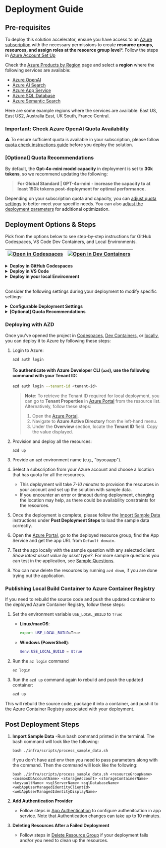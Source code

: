 # Deployment Guide 

## **Pre-requisites**

To deploy this solution accelerator, ensure you have access to an [Azure subscription](https://azure.microsoft.com/free/) with the necessary permissions to create **resource groups, resources, and assign roles at the resource group level***. Follow the steps in  [Azure Account Set Up](AzureAccountSetUp.md) 

Check the [Azure Products by Region](https://azure.microsoft.com/en-us/explore/global-infrastructure/products-by-region/table) page and select a **region** where the following services are available: 

- [Azure OpenAI](https://learn.microsoft.com/en-us/azure/ai-services/openai/) 
- [Azure AI Search](https://learn.microsoft.com/en-us/azure/search/) 
- [Azure App Service](https://learn.microsoft.com/en-us/azure/app-service/)
- [Azure SQL Database](https://learn.microsoft.com/en-us/azure/azure-sql/)
- [Azure Semantic Search](AzureSemanticSearchRegion.md)  

Here are some example regions where the services are available: East US, East US2, Australia East, UK South, France Central.


### **Important: Check Azure OpenAI Quota Availability**

⚠️ To ensure sufficient quota is available in your subscription, please follow [quota check instructions guide](./QuotaCheck.md) before you deploy the solution.


### [Optional] Quota Recommendations  
By default, the **Gpt-4o-mini model capacity** in deployment is set to **30k tokens**, so we recommend updating the following:

> **For Global Standard | GPT-4o-mini - increase the capacity to at least 150k tokens post-deployment for optimal performance.**

Depending on your subscription quota and capacity, you can [adjust quota settings](AzureGPTQuotaSettings.md) to better meet your specific needs. You can also [adjust the deployment parameters](CustomizingAzdParameters.md) for additional optimization.
­
## Deployment Options & Steps

Pick from the options below to see step-by-step instructions for GitHub Codespaces, VS Code Dev Containers, and Local Environments.

| [![Open in Codespaces](https://github.com/codespaces/badge.svg)](https://github.com/codespaces/new?repo=microsoft/Build-your-own-copilot-Solution-Accelerator) | [![Open in Dev Containers](https://img.shields.io/static/v1?style=for-the-badge&label=Dev%20Containers&message=Open&color=blue&logo=visualstudiocode)](https://vscode.dev/redirect?url=vscode://ms-vscode-remote.remote-containers/cloneInVolume?url=https://github.com/microsoft/Build-your-own-copilot-Solution-Accelerator) |
|---|---|

<details>
  <summary><b>Deploy in GitHub Codespaces</b></summary>

### GitHub Codespaces

You can run this solution using [GitHub Codespaces](https://docs.github.com/en/codespaces). The button will open a web-based VS Code instance in your browser:

1. Open the solution accelerator (this may take several minutes):

    [![Open in Codespaces](https://github.com/codespaces/badge.svg)](https://github.com/codespaces/new?repo=microsoft/Build-your-own-copilot-Solution-Accelerator)

2. Accept the default values on the create Codespaces page.
3. Open a terminal window if it is not already open.
4. Continue with the [deploying steps](#deploying-with-azd).

</details>

<details>
  <summary><b>Deploy in VS Code</b></summary>

### VS Code Dev Containers

You can run this solution in [VS Code Dev Containers](https://code.visualstudio.com/docs/devcontainers/containers), which will open the project in your local VS Code using the [Dev Containers extension](https://marketplace.visualstudio.com/items?itemName=ms-vscode-remote.remote-containers):

1. Start Docker Desktop (install it if not already installed).
2. Open the project:

    [![Open in Dev Containers](https://img.shields.io/static/v1?style=for-the-badge&label=Dev%20Containers&message=Open&color=blue&logo=visualstudiocode)](https://vscode.dev/redirect?url=vscode://ms-vscode-remote.remote-containers/cloneInVolume?url=https://github.com/microsoft/Build-your-own-copilot-Solution-Accelerator)

3. In the VS Code window that opens, once the project files show up (this may take several minutes), open a terminal window.
4. Continue with the [deploying steps](#deploying-with-azd).

</details>

<details>
  <summary><b>Deploy in your local Environment</b></summary>

### Local Environment

If you're not using one of the above options for opening the project, then you'll need to:

1. Make sure the following tools are installed:
    - [PowerShell](https://learn.microsoft.com/en-us/powershell/scripting/install/installing-powershell?view=powershell-7.5) <small>(v7.0+)</small> - available for Windows, macOS, and Linux.
    - [Azure Developer CLI (azd)](https://aka.ms/install-azd)
    - [Python 3.9 to 3.11](https://www.python.org/downloads/)
    - [Docker Desktop](https://www.docker.com/products/docker-desktop/)
    - [Git](https://git-scm.com/downloads)
    - [Microsoft ODBC Driver 18 for SQL Server](https://learn.microsoft.com/en-us/sql/connect/odbc/download-odbc-driver-for-sql-server?view=sql-server-ver16)
    - [sqlcmd(ODBC-Windows)](https://learn.microsoft.com/en-us/sql/tools/sqlcmd/sqlcmd-utility?view=sql-server-ver16&tabs=odbc%2Cwindows%2Cwindows-support&pivots=cs1-bash#download-and-install-sqlcmd) / [sqlcmd(Linux/Mac)](https://learn.microsoft.com/en-us/sql/linux/sql-server-linux-setup-tools?view=sql-server-ver16&tabs=redhat-install)

2. Clone the repository or download the project code via command-line:

    ```shell
    azd init -t microsoft/build-your-own-copilot-solution-accelerator/
    ```

3. Open the project folder in your terminal or editor.
4. Continue with the [deploying steps](#deploying-with-azd).

</details>

<br/>

Consider the following settings during your deployment to modify specific settings:

<details>
  <summary><b>Configurable Deployment Settings</b></summary>

When you start the deployment, most parameters will have **default values**, but you can update the below settings by following the steps  [here](CustomizingAzdParameters.md):  

| **Setting** | **Description** |  **Default value** |
|------------|----------------|  ------------|
| **Azure OpenAI Location** | The region where OpenAI deploys | eastus2 | 
| **Environment Name** | A **3-20 character alphanumeric value** used to generate a unique ID to prefix the resources. |  byocatemplate |
| **Cosmos Location** | A **less busy** region for **CosmosDB**, useful in case of availability constraints. |  eastus2 |
| **Deployment Type** | Select from a drop-down list. |  Global Standard |
| **GPT Model** | OpenAI GPT model  | gpt-4o-mini |  
| **GPT Model Deployment Capacity** | Configure capacity for **GPT models**. | 30k |
| **Embedding Model** | OpenAI embedding model |  text-embedding-ada-002 |
| **Embedding Model Capacity** | Set the capacity for **embedding models**. |  80k |

</details>

<details>
  <summary><b>[Optional] Quota Recommendations</b></summary>

By default, the **GPT model capacity** in deployment is set to **30k tokens**.  
> **We recommend increasing the capacity to 100k tokens, if available, for optimal performance.**

To adjust quota settings, follow these [steps](./AzureGPTQuotaSettings.md).

**⚠️ Warning:** Insufficient quota can cause deployment errors. Please ensure you have the recommended capacity or request additional capacity before deploying this solution.

</details>

### Deploying with AZD

Once you've opened the project in [Codespaces](#github-codespaces), [Dev Containers](#vs-code-dev-containers), or [locally](#local-environment), you can deploy it to Azure by following these steps:

1. Login to Azure:

    ```shell
    azd auth login
    ```

    #### To authenticate with Azure Developer CLI (`azd`), use the following command with your **Tenant ID**:

    ```sh
    azd auth login --tenant-id <tenant-id>
    ```

    > **Note:** To retrieve the Tenant ID required for local deployment, you can go to **Tenant Properties** in [Azure Portal](https://portal.azure.com/) from the resource list. Alternatively, follow these steps:
    >
    > 1. Open the [Azure Portal](https://portal.azure.com/).
    > 2. Navigate to **Azure Active Directory** from the left-hand menu.
    > 3. Under the **Overview** section, locate the **Tenant ID** field. Copy the value displayed.

2. Provision and deploy all the resources:

    ```shell
    azd up
    ```

3. Provide an `azd` environment name (e.g., "byocaapp").
4. Select a subscription from your Azure account and choose a location that has quota for all the resources. 
    - This deployment will take *7-10 minutes* to provision the resources in your account and set up the solution with sample data.
    - If you encounter an error or timeout during deployment, changing the location may help, as there could be availability constraints for the resources.

5. Once the deployment is complete, please follow the [Import Sample Data](#post-deployment-steps) instructions under **Post Deployment Steps** to load the sample data correctly.
6. Open the [Azure Portal](https://portal.azure.com/), go to the deployed resource group, find the App Service and get the app URL from `Default domain`.
7. Test the app locally with the sample question with any selected client: _Show latest asset value by asset type?_. For more sample questions you can test in the application, see [Sample Questions](SampleQuestions.md).
8. You can now delete the resources by running `azd down`, if you are done trying out the application. 

### Publishing Local Build Container to Azure Container Registry

If you need to rebuild the source code and push the updated container to the deployed Azure Container Registry, follow these steps:

1. Set the environment variable `USE_LOCAL_BUILD` to `True`:

   - **Linux/macOS**:
     ```bash
     export USE_LOCAL_BUILD=True
     ```

   - **Windows (PowerShell)**:
     ```powershell
     $env:USE_LOCAL_BUILD = $true
     ```
2. Run the `az login` command
   ```bash
   az login
   ```

3. Run the `azd up` command again to rebuild and push the updated container:
   ```bash
   azd up
   ```

This will rebuild the source code, package it into a container, and push it to the Azure Container Registry associated with your deployment.

## Post Deployment Steps

1. **Import Sample Data**
   -Run  bash command printed in the terminal. The bash command will look like the following: 
    ```shell 
    bash ./infra/scripts/process_sample_data.sh
    ```
    if you don't have azd env then you need to pass parameters along with the command. Then the command will look like the following:
    ```shell
    bash ./infra/scripts/process_sample_data.sh <resourceGroupName> <cosmosDbAccountName> <storageAccount> <storageContainerName> <keyvaultName> <sqlServerName> <sqlDatabaseName> <webAppUserManagedIdentityClientId> <webAppUserManagedIdentityDisplayName>
    ```

2. **Add Authentication Provider**  
    - Follow steps in [App Authentication](./AppAuthentication.md) to configure authenitcation in app service. Note that Authentication changes can take up to 10 minutes. 

3. **Deleting Resources After a Failed Deployment**  

     - Follow steps in [Delete Resource Group](DeleteResourceGroup.md) if your deployment fails and/or you need to clean up the resources.
